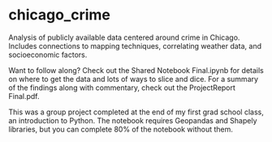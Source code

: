 # chicago_crime
Analysis of publicly available data centered around crime in Chicago.  Includes connections to mapping techniques, correlating weather data, and socioeconomic factors.

Want to follow along?  Check out the Shared Notebook Final.ipynb for details on where to get the data and lots of ways to slice and dice.  For a summary of the findings along with commentary, check out the ProjectReport Final.pdf.  

This was a group project completed at the end of my first grad school class, an introduction to Python.  The notebook requires Geopandas and Shapely libraries, but you can complete 80% of the notebook without them.
